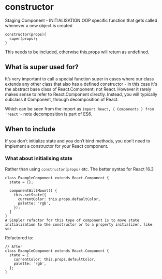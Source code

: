 # constructor
Staging Component - INITIALISATION
OOP specific function that gets called whenever a new object is created
```
constructor(props){
  super(props);
}
```
This needs to be included, otherwise this.props will return as undefined.

## What is super used for?
It’s very important to call a special function super in cases where our class extends any other class that also has a defined constructor - in this case it's the abstract base class of React.Component; not React. However it rarely makes sense to refer to React.Component directly. Instead, you will typically subclass it Component, through decomposition of React.

Which can be seen from the import as `import React, { Components } from 'react'`- note decomposition is part of ES6.

## When to include
If you don’t initialize state and you don’t bind methods, you don’t need to implement a constructor for your React component.

### What about initialising state
Rather than using `constructor(props)` etc. The better syntax for React 16.3

```
class ExampleComponent extends React.Component {
  state = {};

  componentWillMount() {
    this.setState({
      currentColor: this.props.defaultColor,
      palette: 'rgb',
    });
  }
}
A Simpler refactor for this type of component is to move state initialization to the constructor or to a property initializer, like so:
```

Refactored to:
```
// After
class ExampleComponent extends React.Component {
  state = {
    currentColor: this.props.defaultColor,
    palette: 'rgb',
  };
}
```